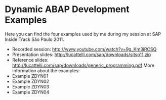Dynamic ABAP Development Examples
=====================

Here you can find the four examples used by me during my session at SAP Inside Track São Paulo 2011.
 - Recorded session: http://www.youtube.com/watch?v=9g_Km3iRCSQ
 - Presentation slides: http://lucattelli.com/sap/downloads/sitsp11.zip
 - Reference slides: http://lucattelli.com/sap/downloads/generic_programming.pdf
More information about the examples:
 - Example ZDYN01
 - Example ZDYN02
 - Example ZDYN03
 - Example ZDYN04
